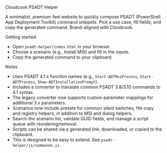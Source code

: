 Cloudcook PSADT Helper

A minimalist, premium-feel website to quickly compose PSADT (PowerShell App Deployment Toolkit) command snippets. Pick a use case, fill fields, and copy the generated command. Brand-aligned with Cloudcook.

Getting started
- Open `psadt-helper/index.html` in your browser.
- Choose a scenario (e.g., Install MSI) and fill in the inputs.
- Copy the generated command to your clipboard.

Notes
- Uses PSADT 4.1.x function names (e.g., `Start-ADTMsiProcess`, `Start-ADTProcess`, `Show-ADTInstallationPrompt`).
- Includes a converter to translate common PSADT 3.8/3.10 commands to 4.1 syntax.
- The legacy converter now supports custom parameter mappings for additional 3.x parameters.
- Scenarios now include presets for common silent switches, file copy and registry helpers, in addition to MSI and dialog helpers.
- Search the scenario list, validate GUID fields, and manage a script queue with reordering/removal.
- Scripts can be shared via a generated link, downloaded, or copied to the clipboard.
- This is designed to be easy to extend. See `psadt-helper/js/commands.js`.
